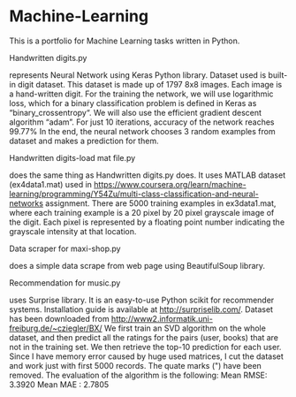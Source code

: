 # Machine-Learning
This is a portfolio for Machine Learning tasks written in Python.

Handwritten digits.py

represents Neural Network using Keras Python library.
Dataset used is built-in digit dataset. This dataset is made up of 1797 8x8 images. Each image is a hand-written digit.
For the training the network, we will use logarithmic loss, which for a binary classification problem is defined in Keras as “binary_crossentropy“. We will also use the efficient gradient descent algorithm “adam”. 
For just 10 iterations, accuracy of the network reaches 99.77%
In the end, the neural network chooses 3 random examples from dataset and makes a prediction for them.

Handwritten digits-load mat file.py

does the same thing as Handwritten digits.py does. It uses MATLAB dataset (ex4data1.mat) used in https://www.coursera.org/learn/machine-learning/programming/Y54Zu/multi-class-classification-and-neural-networks assignment. 
There are 5000 training examples in ex3data1.mat, where each training example is a 20 pixel by 20 pixel grayscale image of the digit. Each pixel is represented by a floating point number indicating the grayscale intensity at that location.

Data scraper for maxi-shop.py

does a simple data scrape from web page using BeautifulSoup library.

Recommendation for music.py

uses Surprise library. It is an easy-to-use Python scikit for recommender systems.
Installation guide is available at http://surpriselib.com/.
Dataset has been downloaded from http://www2.informatik.uni-freiburg.de/~cziegler/BX/
We first train an SVD algorithm on the whole dataset, and then predict all the ratings for the pairs (user, books) that are not in the training set. We then retrieve the top-10 prediction for each user.
Since I have memory error caused by huge used matrices, I cut the dataset and work just with first 5000 records.
The quate marks (") have been removed.
The evaluation of the algorithm is the following:
Mean RMSE: 3.3920
Mean MAE : 2.7805

